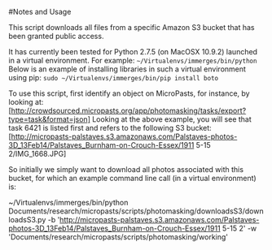 #Notes and Usage

This script downloads all files from a specific Amazon S3 bucket that has been granted public access.

It has currently been tested for Python 2.7.5 (on MacOSX 10.9.2) launched in a virtual environment. For example:
`~/Virtualenvs/immerges/bin/python`
Below is an example of installing libraries in such a virtual environment using pip:
`sudo ~/Virtualenvs/immerges/bin/pip install boto`

To use this script, first identify an object on MicroPasts, for instance, by looking at:
[http://crowdsourced.micropasts.org/app/photomasking/tasks/export?type=task&format=json]
Looking at the above example, you will see that task 6421 is listed first and refers to the following S3 bucket:
[http://micropasts-palstaves.s3.amazonaws.com/Palstaves-photos-3D_13Feb14/Palstaves_Burnham-on-Crouch-Essex/1911 5-15 2/IMG_1668.JPG]

So initially we simply want to download all photos associated with this bucket, for which an example command line call (in a virtual environment) is:

~/Virtualenvs/immerges/bin/python Documents/research/micropasts/scripts/photomasking/downloadsS3/downloadsS3.py -b 'http://micropasts-palstaves.s3.amazonaws.com/Palstaves-photos-3D_13Feb14/Palstaves_Burnham-on-Crouch-Essex/1911 5-15 2' -w 'Documents/research/micropasts/scripts/photomasking/working'
